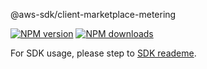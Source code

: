 @aws-sdk/client-marketplace-metering

[![NPM version](https://img.shields.io/npm/v/@aws-sdk/client-marketplace-metering/preview.svg)](https://www.npmjs.com/package/@aws-sdk/client-marketplace-metering)
[![NPM downloads](https://img.shields.io/npm/dm/@aws-sdk/client-marketplace-metering.svg)](https://www.npmjs.com/package/@aws-sdk/client-marketplace-metering)

For SDK usage, please step to [SDK reademe](https://github.com/aws/aws-sdk-js-v3).

